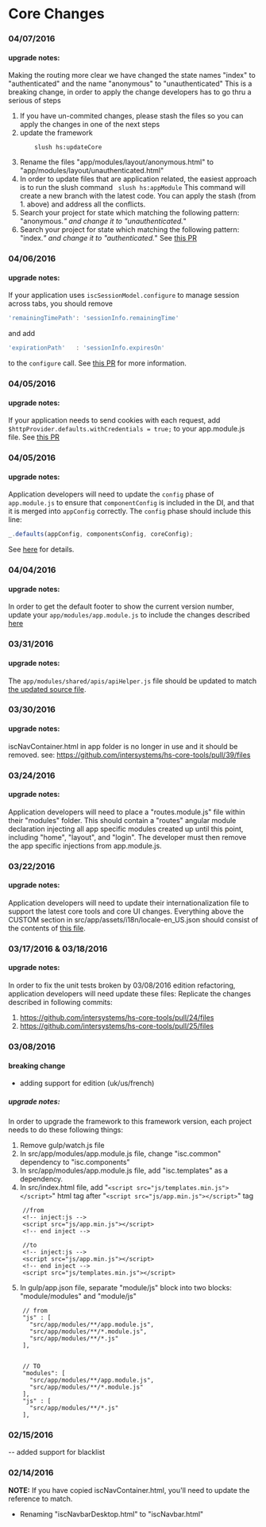 
# Core Changes
### 04/07/2016
#### upgrade notes:
Making the routing more clear we have changed the state names "index" to "authenticated" and the name "anonymous" to "unauthenticated"
This is a breaking change, in order to apply the change developers has to go thru a serious of steps
1. If you have un-commited changes, please stash the files so you can apply the changes in one of the next steps
2. update the framework
   ``` command line
       slush hs:updateCore
   ```
3. Rename the files "app/modules/layout/anonymous.html"  to "app/modules/layout/unauthenticated.html"
4. In order to update files that are application related, the easiest approach is to run the slush command
   ``` slush hs:appModule```
   This command will create a new branch with the latest code. You can apply the stash (from 1. above) and address
   all the conflicts.
5. Search your project for state which matching the following pattern: "anonymous.*" and change it to "unauthenticated.*"
6. Search your project for state which matching the following pattern: "index.*" and change it to "authenticated.*"
See [this PR](https://github.com/intersystems/hs-core-tools/pull/54/files)

### 04/06/2016
#### upgrade notes:
If your application uses `iscSessionModel.configure` to manage session across tabs, you should remove
``` javascript
'remainingTimePath': 'sessionInfo.remainingTime'
```
and add
``` javascript
'expirationPath'   : 'sessionInfo.expiresOn'
```
to the `configure` call. See [this PR](https://github.com/intersystems/hs-core-tools/pull/55) for more information.

### 04/05/2016
#### upgrade notes:
If your application needs to send cookies with each request, add ```$httpProvider.defaults.withCredentials = true;``` to your app.module.js file. See [this PR](https://github.com/intersystems/hs-core-tools/pull/52/files)

### 04/05/2016
#### upgrade notes:
Application developers will need to update the `config` phase of `app.module.js` to ensure that `componentConfig` is included in the DI, and that it is merged into `appConfig` correctly. The `config` phase should include this line:
``` javascript
_.defaults(appConfig, componentsConfig, coreConfig);
```
See [here](https://github.com/intersystems/hs-core-tools/pull/50/files) for details. 

### 04/04/2016
#### upgrade notes:
In order to get the default footer to show the current version number, update your `app/modules/app.module.js` to include the changes described [here](https://github.com/intersystems/hs-core-tools/pull/48/files)

### 03/31/2016
#### upgrade notes:
The `app/modules/shared/apis/apiHelper.js` file should be updated to match [the updated source file](https://github.com/intersystems/hs-core-tools/pull/43/files).

### 03/30/2016
#### upgrade notes:
iscNavContainer.html in app folder is no longer in use and it should be removed.
see: https://github.com/intersystems/hs-core-tools/pull/39/files


### 03/24/2016
#### upgrade notes:
Application developers will need to place a "routes.module.js" file within their "modules" folder. This should contain a "routes" angular module declaration injecting all app specific modules created up until this point, including "home", "layout", and "login". The developer must then remove the app specific injections from app.module.js.

### 03/22/2016
#### upgrade notes:
Application developers will need to update their internationalization file to support the latest core tools and core UI changes. Everything above the CUSTOM section in src/app/assets/i18n/locale-en_US.json should consist of the contents of [this file](https://github.com/intersystems/hs-core-tools/blob/master/templates/appModule/src/app/assets/i18n/locale-en_US.json).

### 03/17/2016 & 03/18/2016
#### upgrade notes:
In order to fix the unit tests broken by 03/08/2016 edition refactoring, application developers will need update these files:
Replicate the changes described in following commits:
1. https://github.com/intersystems/hs-core-tools/pull/24/files
2. https://github.com/intersystems/hs-core-tools/pull/25/files


### 03/08/2016
#### breaking change
* adding support for edition (uk/us/french)

##### upgrade notes:
In order to upgrade the framework to this framework version, each project needs to do these following things:

1. Remove gulp/watch.js file
2. In src/app/modules/app.module.js file, change "isc.common" dependency to "isc.components"
3. In src/app/modules/app.module.js file, add "isc.templates" as a dependency. 
4. In src/index.html file, add "```<script src="js/templates.min.js"></script>```" html tag after "```<script src="js/app.min.js"></script>```" tag

```   
    //from
    <!-- inject:js -->
    <script src="js/app.min.js"></script>
    <!-- end inject -->
    
    //to    
    <!-- inject:js -->
    <script src="js/app.min.js"></script>
    <!-- end inject -->
    <script src="js/templates.min.js"></script>
```
    
5. In gulp/app.json file, separate "module/js" block into two blocks: "module/modules" and "module/js"

```
    // from
    "js" : [    
      "src/app/modules/**/app.module.js",
      "src/app/modules/**/*.module.js",
      "src/app/modules/**/*.js"
    ],    


    // TO
    "modules": [
      "src/app/modules/**/app.module.js",
      "src/app/modules/**/*.module.js"
    ],
    "js" : [
      "src/app/modules/**/*.js"
    ],
```

### 02/15/2016
-- added support for blacklist

### 02/14/2016
**NOTE:** If you have copied iscNavContainer.html, you'll need to update the reference to match. 

* Renaming "iscNavbarDesktop.html" to "iscNavbar.html"


